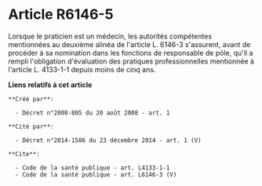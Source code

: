 # Article R6146-5

Lorsque le praticien est un médecin, les autorités compétentes mentionnées au deuxième alinéa de l'article L. 6146-3
s'assurent, avant de procéder à sa nomination dans les fonctions de responsable de pôle, qu'il a rempli l'obligation
d'évaluation des pratiques professionnelles mentionnée à l'article L. 4133-1-1 depuis moins de cinq ans.

**Liens relatifs à cet article**

	**Créé par**:

	  - Décret n°2008-805 du 20 août 2008 - art. 1

	**Cité par**:

	  - Décret n°2014-1586 du 23 décembre 2014 - art. 1 (V)

	**Cite**:

	  - Code de la santé publique - art. L4133-1-1
	  - Code de la santé publique - art. L6146-3 (V)
